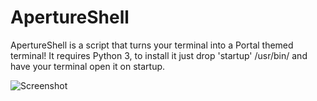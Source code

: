 # ApertureShell
ApertureShell is a script that turns your terminal into a Portal themed terminal! It requires Python 3, to install it just drop 'startup' /usr/bin/ and have your terminal open it on startup.

![Screenshot](https://slimgur.com/images/2015/06/25/8d22965090c05bbb59d2cda0611e084f.png)
